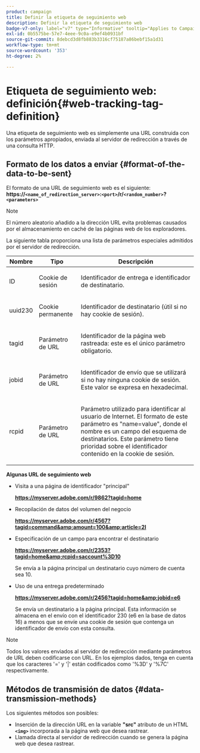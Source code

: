 ```yaml
---
product: campaign
title: Definir la etiqueta de seguimiento web
description: Definir la etiqueta de seguimiento web
badge-v7-only: label="v7" type="Informative" tooltip="Applies to Campaign Classic v7 only"
exl-id: 0b5575be-57e7-4eee-9c0a-e9ef4b0931bf
source-git-commit: 8debcd3d8fb883b3316cf75187a86bebf15a1d31
workflow-type: tm+mt
source-wordcount: '353'
ht-degree: 2%

---
```


# Etiqueta de seguimiento web: definición{#web-tracking-tag-definition}



Una etiqueta de seguimiento web es simplemente una URL construida con los parámetros apropiados, enviada al servidor de redirección a través de una consulta HTTP.

## Formato de los datos a enviar {#format-of-the-data-to-be-sent}

El formato de una URL de seguimiento web es el siguiente: **https://`<name_of_redirection_server>`:`<port>`/r/`<random_number>`?`<parameters>`**

>[!NOTE]
>
>El número aleatorio añadido a la dirección URL evita problemas causados por el almacenamiento en caché de las páginas web de los exploradores.

La siguiente tabla proporciona una lista de parámetros especiales admitidos por el servidor de redirección.

<table>
                     <thead>
                        <tr>
                           <th>Nombre</th>
                           <th>Tipo</th>
                           <th>Descripción</th> 
                        </tr> 
                     </thead>
                     <tbody>
                        <tr>
                           <td>
                              <p>ID</p> 
                           </td>
                           <td>
                              <p>Cookie de sesión</p> 
                           </td>
                           <td>
                              <p>Identificador de entrega e identificador de destinatario.</p> 
                           </td> 
                        </tr>
                        <tr>
                           <td>
                              <p>uuid230</p> 
                           </td>
                           <td>
                              <p>Cookie permanente</p> 
                           </td>
                           <td>
                              <p>Identificador de destinatario (útil si no hay cookie de sesión).</p> 
                           </td> 
                        </tr>
                        <tr>
                           <td>
                              <p>tagid</p> 
                           </td>
                           <td>
                              <p>Parámetro de URL</p> 
                           </td>
                           <td>
                              <p>Identificador de la página web rastreada: este es el único parámetro obligatorio.</p> 
                           </td> 
                        </tr>
                        <tr>
                           <td>
                              <p>jobid</p> 
                           </td>
                           <td>
                              <p>Parámetro de URL</p> 
                           </td>
                           <td>
                              <p>Identificador de envío que se utilizará si no hay ninguna cookie de sesión. Este valor se expresa en hexadecimal.
                              </p> 
                           </td> 
                        </tr>
                        <tr>
                           <td>
                              <p>rcpid</p> 
                           </td>
                           <td>
                              <p>Parámetro de URL</p> 
                           </td>
                           <td>
                              <p>Parámetro utilizado para identificar al usuario de Internet. El formato de este parámetro es "name=value", donde el nombre es un campo del esquema de destinatarios. Este parámetro tiene prioridad sobre el identificador contenido en la cookie de sesión.
                              </p> 
                           </td> 
                        </tr> 
                     </tbody>  
                  </table>

**Algunas URL de seguimiento web**

* Visita a una página de identificador &quot;principal&quot;

   **https://myserver.adobe.com/r/9862?tagid=home**

* Recopilación de datos del volumen del negocio

   **https://myserver.adobe.com/r/4567?tagid=command&amp;amount=100&amp;article=2l**

* Especificación de un campo para encontrar el destinatario

   **https://myserver.adobe.com/r/2353?tagid=home&amp;rcpid=saccount%3D10**

   Se envía a la página principal un destinatario cuyo número de cuenta sea 10.

* Uso de una entrega predeterminado

   **https://myserver.adobe.com/r/2456?tagid=home&amp;jobid=e6**

   Se envía un destinatario a la página principal. Esta información se almacena en el envío con el identificador 230 (e6 en la base de datos 16) a menos que se envíe una cookie de sesión que contenga un identificador de envío con esta consulta.

>[!NOTE]
>
>Todos los valores enviados al servidor de redirección mediante parámetros de URL deben codificarse con URL. En los ejemplos dados, tenga en cuenta que los caracteres &#39;=&#39; y &#39;|&#39; están codificados como &#39;%3D&#39; y &#39;%7C&#39; respectivamente.

## Métodos de transmisión de datos {#data-transmission-methods}

Los siguientes métodos son posibles:

* Inserción de la dirección URL en la variable **&quot;src&quot;** atributo de un HTML **`<img>`** incorporada a la página web que desea rastrear.
* Llamada directa al servidor de redirección cuando se genera la página web que desea rastrear.
